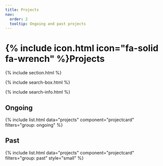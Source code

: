 ```yaml
---
title: Projects
nav:
  order: 2
  tooltip: Ongoing and past projects
---
```


# {% include icon.html icon="fa-solid fa-wrench" %}Projects

{% include section.html %}

{% include search-box.html %}

{% include search-info.html %}

## Ongoing

{% include list.html data="projects" component="projectcard" filters="group: ongoing" %}

## Past

{% include list.html data="projects" component="projectcard" filters="group: past" style="small" %}

